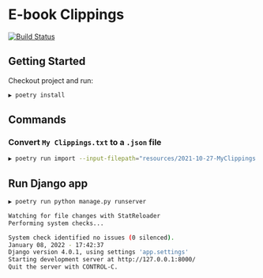 # E-book Clippings

[![Build Status](https://app.travis-ci.com/vnepomuceno/ebook-clippings.svg?branch=main)](https://app.travis-ci.com/vnepomuceno/ebook-clippings)

## Getting Started

Checkout project and run:

```bash
▶ poetry install
```

## Commands

### Convert `My Clippings.txt` to a `.json` file

```bash
▶ poetry run import --input-filepath="resources/2021-10-27-MyClippings.txt" --output-filepath="resources/clippings.json"
```

## Run Django app

```bash
▶ poetry run python manage.py runserver

Watching for file changes with StatReloader
Performing system checks...

System check identified no issues (0 silenced).
January 08, 2022 - 17:42:37
Django version 4.0.1, using settings 'app.settings'
Starting development server at http://127.0.0.1:8000/
Quit the server with CONTROL-C.
```